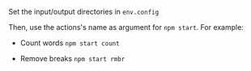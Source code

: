 Set the input/output directories in `env.config`

Then, use the actions's name as argument for `npm start`. For example:

- Count words
  `npm start count`

- Remove breaks
  `npm start rmbr`
